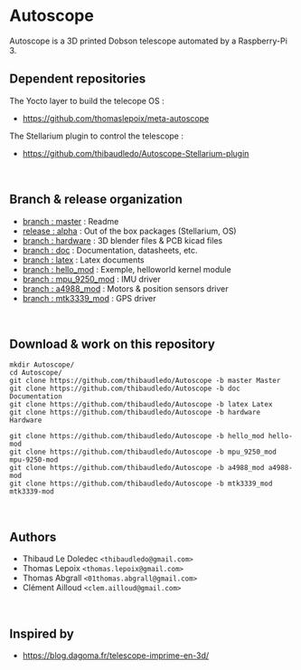 # Autoscope

Autoscope is a 3D printed Dobson telescope automated by a Raspberry-Pi 3.

## Dependent repositories

The Yocto layer to build the telecope OS :

- https://github.com/thomaslepoix/meta-autoscope

The Stellarium plugin to control the telescope :

- https://github.com/thibaudledo/Autoscope-Stellarium-plugin

<br>

## Branch & release organization

- [branch : master](https://github.com/thibaudledo/Autoscope/tree/master) : Readme
- [release : alpha](https://github.com/thibaudledo/Autoscope/releases) : Out of the box packages (Stellarium, OS)
- [branch : hardware](https://github.com/thibaudledo/Autoscope/tree/hardware) : 3D blender files & PCB kicad files
- [branch : doc](https://github.com/thibaudledo/Autoscope/tree/doc) : Documentation, datasheets, etc.
- [branch : latex](https://github.com/thibaudledo/Autoscope/tree/latex) : Latex documents
- [branch : hello_mod](https://github.com/thibaudledo/Autoscope/tree/hello_mod) : Exemple, helloworld kernel module
- [branch : mpu_9250_mod](https://github.com/thibaudledo/Autoscope/tree/mpu_9250_mod) : IMU driver
- [branch : a4988_mod](https://github.com/thibaudledo/Autoscope/tree/a4988_mod) : Motors & position sensors driver
- [branch : mtk3339_mod](https://github.com/thibaudledo/Autoscope/tree/mtk3339_mod) : GPS driver

<br>

## Download & work on this repository

```
mkdir Autoscope/
cd Autoscope/
git clone https://github.com/thibaudledo/Autoscope -b master Master
git clone https://github.com/thibaudledo/Autoscope -b doc Documentation
git clone https://github.com/thibaudledo/Autoscope -b latex Latex
git clone https://github.com/thibaudledo/Autoscope -b hardware Hardware

git clone https://github.com/thibaudledo/Autoscope -b hello_mod hello-mod
git clone https://github.com/thibaudledo/Autoscope -b mpu_9250_mod mpu-9250-mod
git clone https://github.com/thibaudledo/Autoscope -b a4988_mod a4988-mod
git clone https://github.com/thibaudledo/Autoscope -b mtk3339_mod mtk3339-mod
```

<br>

## Authors

- Thibaud Le Doledec `<thibaudledo@gmail.com>`
- Thomas Lepoix `<thomas.lepoix@gmail.com>`
- Thomas Abgrall `<01thomas.abgrall@gmail.com>`
- Clément Ailloud `<clem.ailloud@gmail.com>`

<br>

## Inspired by

- https://blog.dagoma.fr/telescope-imprime-en-3d/


